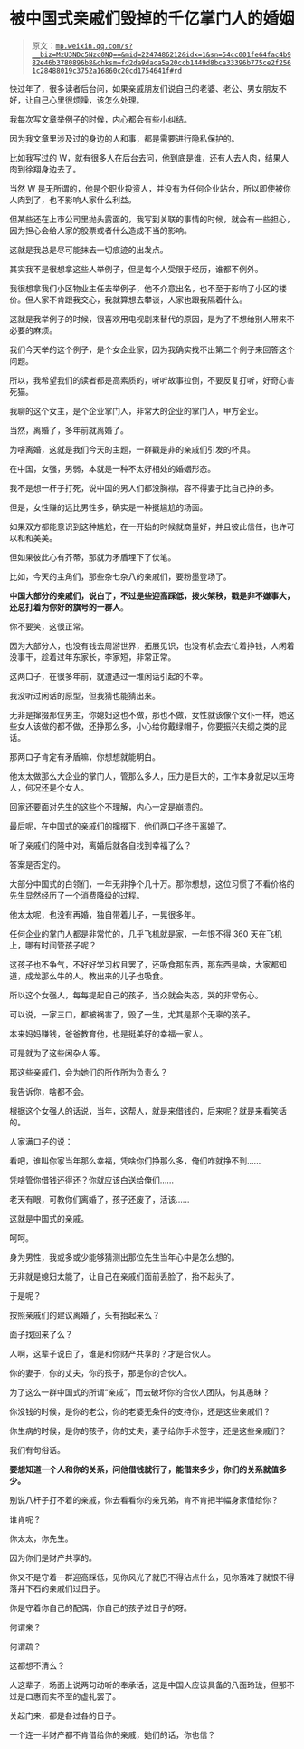 # 被中国式亲戚们毁掉的千亿掌门人的婚姻

> 原文：[`mp.weixin.qq.com/s?__biz=MzU3NDc5Nzc0NQ==&mid=2247486212&idx=1&sn=54cc001fe64fac4b982e46b3780896b8&chksm=fd2da9daca5a20ccb1449d8bca33396b775ce2f2561c28488019c3752a16860c20cd1754641f#rd`](http://mp.weixin.qq.com/s?__biz=MzU3NDc5Nzc0NQ==&mid=2247486212&idx=1&sn=54cc001fe64fac4b982e46b3780896b8&chksm=fd2da9daca5a20ccb1449d8bca33396b775ce2f2561c28488019c3752a16860c20cd1754641f#rd)

快过年了，很多读者后台问，如果亲戚朋友们说自己的老婆、老公、男女朋友不好，让自己心里很烦躁，该怎么处理。

我每次写文章举例子的时候，内心都会有些小纠结。

因为我文章里涉及过的身边的人和事，都是需要进行隐私保护的。

比如我写过的 W，就有很多人在后台去问，他到底是谁，还有人去人肉，结果人肉到徐翔身边去了。

当然 W 是无所谓的，他是个职业投资人，并没有为任何企业站台，所以即使被你人肉到了，也不影响人家什么利益。

但某些还在上市公司里抛头露面的，我写到关联的事情的时候，就会有一些担心，因为担心会给人家的股票或者什么造成不当的影响。

这就是我总是尽可能抹去一切痕迹的出发点。

其实我不是很想拿这些人举例子，但是每个人受限于经历，谁都不例外。

我很想拿我们小区物业主任去举例子，他不介意出名，也不至于影响了小区的楼价。但人家不肯跟我交心，我就算想去攀谈，人家也跟我隔着什么。

这就是我举例子的时候，很喜欢用电视剧来替代的原因，是为了不想给别人带来不必要的麻烦。

我们今天举的这个例子，是个女企业家，因为我确实找不出第二个例子来回答这个问题。

所以，我希望我们的读者都是高素质的，听听故事拉倒，不要反复打听，好奇心害死猫。

我聊的这个女主，是个企业掌门人，非常大的企业的掌门人，甲方企业。

当然，离婚了，多年前就离婚了。

为啥离婚，这就是我们今天的主题，一群戳是非的亲戚们引发的杯具。

在中国，女强，男弱，本就是一种不太好相处的婚姻形态。

我不是想一杆子打死，说中国的男人们都没胸襟，容不得妻子比自己挣的多。

但是，女性赚的远比男性多，确实是一种挺尴尬的场面。

如果双方都能意识到这种尴尬，在一开始的时候就商量好，并且彼此信任，也许可以和和美美。

但如果彼此心有芥蒂，那就为矛盾埋下了伏笔。

比如，今天的主角们，那些杂七杂八的亲戚们，要粉墨登场了。

**中国大部分的亲戚们，说白了，不过是些迎高踩低，拨火架秧，戳是非不嫌事大，还总打着为你好的旗号的一群人**。

你不要笑，这很正常。

因为大部分人，也没有钱去周游世界，拓展见识，也没有机会去忙着挣钱，人闲着没事干，趁着过年东家长，李家短，非常正常。

这两口子，在很多年前，就遭遇过一堆闲话引起的不幸。

我没听过闲话的原型，但我猜也能猜出来。

无非是撺掇那位男主，你媳妇这也不做，那也不做，女性就该像个女仆一样，她这些女人该做的都不做，还挣那么多，小心给你戴绿帽子，你要振兴夫纲之类的屁话。

那两口子肯定有矛盾嘛，你想想就能明白。

他太太做那么大企业的掌门人，管那么多人，压力是巨大的，工作本身就足以压垮人，何况还是个女人。

回家还要面对先生的这些个不理解，内心一定是崩溃的。

最后呢，在中国式的亲戚们的撺掇下，他们两口子终于离婚了。

听了亲戚们的隆中对，离婚后就各自找到幸福了么？

答案是否定的。

大部分中国式的白领们，一年无非挣个几十万。那你想想，这位习惯了不看价格的先生显然经历了一个消费降级的过程。

他太太呢，也没有再婚，独自带着儿子，一晃很多年。

任何企业的掌门人都是非常忙的，几乎飞机就是家，一年恨不得 360 天在飞机上，哪有时间管孩子呢？

这孩子也不争气，不好好学习权且罢了，还吸食那东西，那东西是啥，大家都知道，成龙那么牛的人，教出来的儿子也吸食。

所以这个女强人，每每提起自己的孩子，当众就会失态，哭的非常伤心。

可以说，一家三口，都被祸害了，毁了一生，尤其是那个无辜的孩子。

本来妈妈赚钱，爸爸教育他，也是挺美好的幸福一家人。

可是就为了这些闲杂人等。

那这些亲戚们，会为她们的所作所为负责么？

我告诉你，啥都不会。

根据这个女强人的话说，当年，这帮人，就是来借钱的，后来呢？就是来看笑话的。

人家满口子的说：

看吧，谁叫你家当年那么幸福，凭啥你们挣那么多，俺们咋就挣不到......

凭啥管你借钱还得还？你就应该白送给俺们......

老天有眼，可教你们离婚了，孩子还废了，活该......

这就是中国式的亲戚。

呵呵。

身为男性，我或多或少能够猜测出那位先生当年心中是怎么想的。

无非就是媳妇太能了，让自己在亲戚们面前丢脸了，抬不起头了。

于是呢？

按照亲戚们的建议离婚了，头有抬起来么？

面子找回来了么？

人啊，这辈子说白了，谁是和你财产共享的？才是合伙人。

你的妻子，你的丈夫，你的孩子，那是你的合伙人。

为了这么一群中国式的所谓“亲戚”，而去破坏你的合伙人团队，何其愚昧？

你没钱的时候，是你的老公，你的老婆无条件的支持你，还是这些亲戚们？

你生病的时候，是你的孩子，你的丈夫，妻子给你手术签字，还是这些亲戚们？

我们有句俗话。

**要想知道一个人和你的关系，问他借钱就行了，能借来多少，你们的关系就值多少。**

别说八杆子打不着的亲戚，你去看看你的亲兄弟，肯不肯把半幅身家借给你？

谁肯呢？

你太太，你先生。

因为你们是财产共享的。

你又不是守着一群迎高踩低，见你风光了就巴不得沾点什么，见你落难了就恨不得落井下石的亲戚们过日子。

你是守着你自己的配偶，你自己的孩子过日子的呀。

何谓亲？

何谓疏？

这都想不清么？

人这辈子，场面上说两句动听的奉承话，这是中国人应该具备的八面玲珑，但那不过是口惠而实不至的虚礼罢了。

关起门来，都是各过各的日子。

一个连一半财产都不肯借给你的亲戚，她们的话，你也信？